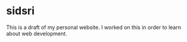 # sidsri

This is a draft of my personal website. I worked on this in order to learn about web development.
